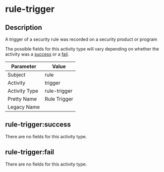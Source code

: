rule-trigger
============

Description
-----------
A trigger of a security rule was recorded on a security product or program

The possible fields for this activity type will vary depending on whether the activity was a [success](#rule-triggersuccess) or a [fail](#rule-triggerfail).

| Parameter     | Value        |
| ------------- | ------------ |
| Subject       | rule         |
| Activity      | trigger      |
| Activity Type | rule-trigger |
| Pretty Name   | Rule Trigger |
| Legacy Name   |              |

rule-trigger:success
--------------------

There are no fields for this activity type.


rule-trigger:fail
-----------------

There are no fields for this activity type.
